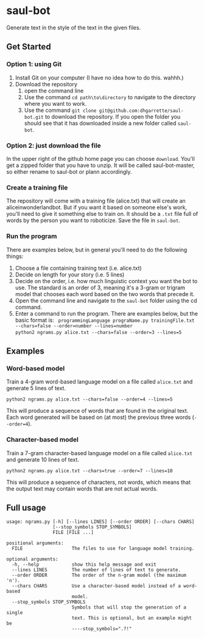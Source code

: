# saul-bot

Generate text in the style of the text in the given files.

## Get Started
### Option 1: using Git
1. Install Git on your computer (I have no idea how to do this. wahhh.)
2. Download the repository
    1. open the command line
    2. Use the command `cd path\to\directory` to navigate to the directory where you want to work.
    3. Use the command `git clone git@github.com:dhgarrette/saul-bot.git` to download the repository. If you open the folder you should see that it has downloaded inside a new folder called `saul-bot`.

### Option 2: just download the file
In the upper right of the github home page you can choose `download`. You'll get a zipped folder that you have to unzip. It will be called saul-bot-master, so either rename to saul-bot or plann accordingly.

### Create a training file
The repository will come with a training file (alice.txt) that will create an aliceinwonderlandbot. But if you want it based on someone else's work, you'll need to give it something else to train on. It should be a `.txt` file full of words by the person you want to roboticize. Save the file in `saul-bot`.

### Run the program
There are examples below, but in general you'll need to do the following things:
1. Choose a file containing training text (i.e. alice.txt)
2. Decide on length for your story (i.e. 5 lines)
3. Decide on the order, i.e. how much linguistic context you want the bot to use. The standard is an order of 3, meaning it's a 3-gram or trigram model that chooses each word based on the two words that precede it.
4. Open the command line and navigate to the `saul-bot` folder using the cd command.
5. Enter a command to run the program. There are examples below, but the basic format is:
` programmingLanguage prograName.py trainingFile.txt --chars=false --order=number --lines=number`  
`python2 ngrams.py alice.txt --chars=false --order=3 --lines=5`


## Examples

### Word-based model

Train a 4-gram word-based language model on a file called `alice.txt` and generate 5 lines of text.

    python2 ngrams.py alice.txt --chars=false --order=4 --lines=5

This will produce a sequence of words that are found in the original text. Each word generated will be based on (at most) the previous three words (`--order=4`).

### Character-based model

Train a 7-gram character-based language model on a file called `alice.txt` and generate 10 lines of text.

    python2 ngrams.py alice.txt --chars=true --order=7 --lines=10

This will produce a sequence of characters, not words, which means that the output text may contain words that are not actual words.

## Full usage

    usage: ngrams.py [-h] [--lines LINES] [--order ORDER] [--chars CHARS]
                     [--stop_symbols STOP_SYMBOLS]
                     FILE [FILE ...]

    positional arguments:
      FILE                  The files to use for language model training.

    optional arguments:
      -h, --help            show this help message and exit
      --lines LINES         The number of lines of text to generate.
      --order ORDER         The order of the n-gram model (the maximum 'n').
      --chars CHARS         Use a character-based model instead of a word-based
                            model.
      --stop_symbols STOP_SYMBOLS
                            Symbols that will stop the generation of a single
                            text. This is optional, but an example might be
                            ----stop_symbols=".?!"
